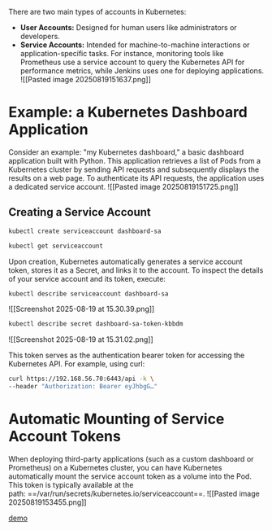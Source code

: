 There are two main types of accounts in Kubernetes:

- **User Accounts:** Designed for human users like administrators or developers.
- **Service Accounts:** Intended for machine-to-machine interactions or application-specific tasks. For instance, monitoring tools like Prometheus use a service account to query the Kubernetes API for performance metrics, while Jenkins uses one for deploying applications.
![[Pasted image 20250819151637.png]]

# Example: a Kubernetes Dashboard Application

Consider an example: "my Kubernetes dashboard," a basic dashboard application built with Python. This application retrieves a list of Pods from a Kubernetes cluster by sending API requests and subsequently displays the results on a web page. To authenticate its API requests, the application uses a dedicated service account.
![[Pasted image 20250819151725.png]]

## Creating a Service Account

```bash
kubectl create serviceaccount dashboard-sa
```

```bash
kubectl get serviceaccount
```

Upon creation, Kubernetes automatically generates a service account token, stores it as a Secret, and links it to the account. To inspect the details of your service account and its token, execute:
```bash
kubectl describe serviceaccount dashboard-sa
```

![[Screenshot 2025-08-19 at 15.30.39.png]]

```bash
kubectl describe secret dashboard-sa-token-kbbdm
```

![[Screenshot 2025-08-19 at 15.31.02.png]]

This token serves as the authentication bearer token for accessing the Kubernetes API. For example, using curl:

```bash
curl https://192.168.56.70:6443/api -k \
--header "Authorization: Bearer eyJhbgG…"
```

# Automatic Mounting of Service Account Tokens

When deploying third-party applications (such as a custom dashboard or Prometheus) on a Kubernetes cluster, you can have Kubernetes automatically mount the service account token as a volume into the Pod. This token is typically available at the path: ==/var/run/secrets/kubernetes.io/serviceaccount==.
![[Pasted image 20250819153455.png]]
   
[demo](obsidian://open?vault=sanjay&file=Service%20Accounts%20in%20Kubernetes)
